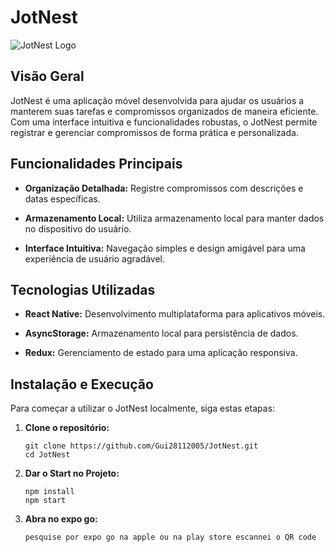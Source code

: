# JotNest

![JotNest Logo](https://github.com/user-attachments/assets/3b8fe9c6-3a4c-4b17-b6db-1e7bf7094823)

## Visão Geral

JotNest é uma aplicação móvel desenvolvida para ajudar os usuários a manterem suas tarefas e compromissos organizados de maneira eficiente. Com uma interface intuitiva e funcionalidades robustas, o JotNest permite registrar e gerenciar compromissos de forma prática e personalizada.

## Funcionalidades Principais

- **Organização Detalhada:** Registre compromissos com descrições e datas específicas.
  
- **Armazenamento Local:** Utiliza armazenamento local para manter dados no dispositivo do usuário.
  
- **Interface Intuitiva:** Navegação simples e design amigável para uma experiência de usuário agradável.

## Tecnologias Utilizadas

- **React Native:** Desenvolvimento multiplataforma para aplicativos móveis.
  
- **AsyncStorage:** Armazenamento local para persistência de dados.
  
- **Redux:** Gerenciamento de estado para uma aplicação responsiva.

## Instalação e Execução

Para começar a utilizar o JotNest localmente, siga estas etapas:

1. **Clone o repositório:**

   ```Pronpt de comando cmd (abra como administrador) 
   git clone https://github.com/Gui28112005/JotNest.git
   cd JotNest
   
2. **Dar o Start no Projeto:**

   ```ainda no cmd
   npm install
   npm start

 3. **Abra no expo go:**
 
    ```faça o download do Expo go 
    pesquise por expo go na apple ou na play store escannei o QR code

   

